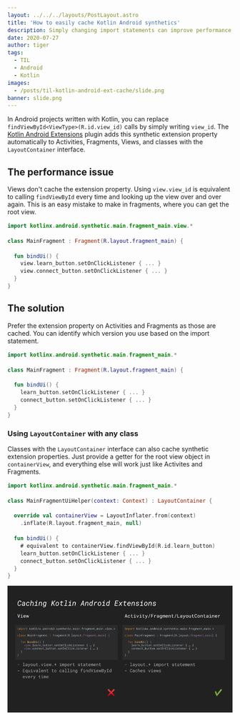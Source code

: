 ```yaml
---
layout: ../../../layouts/PostLayout.astro
title: 'How to easily cache Kotlin Android synthetics'
description: Simply changing import statements can improve performance.
date: 2020-07-27
author: tiger
tags:
  - TIL
  - Android
  - Kotlin
images:
  - /posts/til-kotlin-android-ext-cache/slide.png
banner: slide.png
---
```


In Android projects written with Kotlin, you can replace `findViewById<ViewType>(R.id.view_id)` calls by simply writing `view_id`. The [Kotlin Android Extensions](https://plugins.gradle.org/plugin/org.jetbrains.kotlin.android.extensions) plugin adds this synthetic extension property automatically to Activities, Fragments, Views, and classes with the `LayoutContainer` interface.

## The performance issue

Views don't cache the extension property. Using `view.view_id` is equivalent to calling `findViewById` every time and looking up the view over and over again. This is an easy mistake to make in fragments, where you can get the root view.

```kt
import kotlinx.android.synthetic.main.fragment_main.view.*

class MainFragment : Fragment(R.layout.fragment_main) {

  fun bindUi() {
    view.learn_button.setOnClickListener { ... }
    view.connect_button.setOnClickListener { ... }
  }
}
```

## The solution

Prefer the extension property on Activities and Fragments as those are cached. You can identify which version you use based on the import statement.

```kt
import kotlinx.android.synthetic.main.fragment_main.*

class MainFragment : Fragment(R.layout.fragment_main) {

  fun bindUi() {
    learn_button.setOnClickListener { ... }
    connect_button.setOnClickListener { ... }
  }
}
```

### Using `LayoutContainer` with any class

Classes with the `LayoutContainer` interface can also cache synthetic extension properties. Just provide a getter for the root view object in `containerView`, and everything else will work just like Activites and Fragments.

```kt
import kotlinx.android.synthetic.main.fragment_main.*

class MainFragmentUiHelper(context: Context) : LayoutContainer {

  override val containerView = LayoutInflater.from(context)
    .inflate(R.layout.fragment_main, null)

  fun bindUi() {
    # equivalent to containerView.findViewById(R.id.learn_button)
    learn_button.setOnClickListener { ... }
    connect_button.setOnClickListener { ... }
  }
}
```

![](slide.png)
